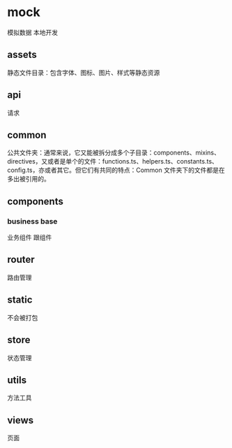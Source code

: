# mock

模拟数据 本地开发

## assets

静态文件目录：包含字体、图标、图片、样式等静态资源

## api

请求

## common

公共文件夹：通常来说，它又能被拆分成多个子目录：components、mixins、directives，又或者是单个的文件：functions.ts、helpers.ts、constants.ts、config.ts，亦或者其它。但它们有共同的特点：Common 文件夹下的文件都是在多出被引用的。

## components

### business  base

业务组件  跟组件

## router

路由管理

## static

不会被打包

## store

状态管理

## utils

方法工具

## views

页面
